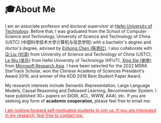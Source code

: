 # 🎓About Me
I am an associate professor and doctoral supervisor at [Hefei University of Technology](https://www.hfut.edu.cn/). Before that, I was graduated from the School of Computer Science and Technology, University of Science and Technology of China (USTC) (中国科学技术大学计算机与信息学院) with a bachelor's degree and doctor's degree, advised by [Enhong Chen (陈恩红)](http://staff.ustc.edu.cn/~cheneh/). I also collaborate with [Qi Liu (刘淇)](http://staff.ustc.edu.cn/~qiliuql/) from University of Science and Technology of China (USTC), [Le Wu (吴乐)](https://le-wu.com/) from Hefei University of Technology (HFUT), [Xing Xie (谢幸)](https://www.microsoft.com/en-us/research/people/xingx/) from  [Microsoft Research Asia](https://www.microsoft.com/en-us/research/group/social-computing-beijing/). 
I have been selected for the 2022 MSRA StarTrack Scholar,  won the Chinese Academy of Sciences President's Award 2019, and winner of the KDD 2018 Best Student Paper Award.

My research interests include Semantic Representation, Large Language Models, Causal Reasoning and Debiased Learning, Recommender System. I have published 30+ papers on SIGIR, ACL, WWW, AAAI, etc. If you are seeking any form of **academic cooperation**, please feel free to email me.

<!-- [<font color=Red><u>【Opening Position】I am looking forward Ph.D. students for Large Language Models research. </u></font>](mailto:zhang1028kun@gmail.com) -->

[<font color=Red><u>I am looking forward self-motivated students to join us. If you are interested in my research, feel free to contact me.</u></font>](mailto:zhang1028kun@gmail.com)
